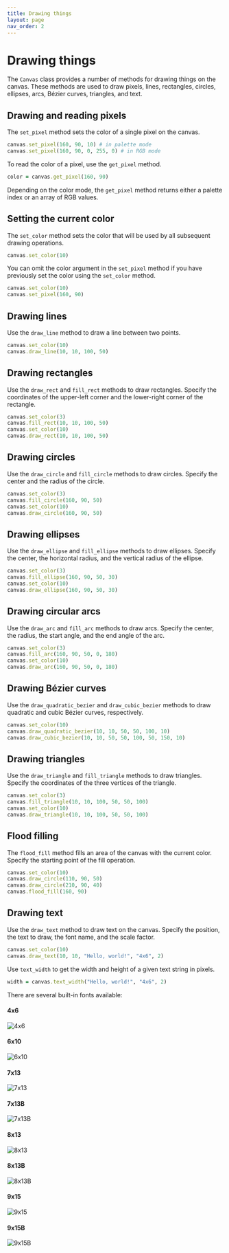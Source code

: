 ```yaml
---
title: Drawing things
layout: page
nav_order: 2
---
```


# Drawing things

The `Canvas` class provides a number of methods for drawing things on the canvas. These methods are used to draw pixels, lines, rectangles, circles, ellipses, arcs, Bézier curves, triangles, and text.

## Drawing and reading pixels

The `set_pixel` method sets the color of a single pixel on the canvas.

```ruby
canvas.set_pixel(160, 90, 10) # in palette mode
canvas.set_pixel(160, 90, 0, 255, 0) # in RGB mode
```

To read the color of a pixel, use the `get_pixel` method.

```ruby
color = canvas.get_pixel(160, 90)
```

Depending on the color mode, the `get_pixel` method returns either a palette index or an array of RGB values.

## Setting the current color

The `set_color` method sets the color that will be used by all subsequent drawing operations.

```ruby
canvas.set_color(10)
```

You can omit the color argument in the `set_pixel` method if you have previously set the color using the `set_color` method.

```ruby
canvas.set_color(10)
canvas.set_pixel(160, 90)
```

## Drawing lines

Use the `draw_line` method to draw a line between two points.

```ruby
canvas.set_color(10)
canvas.draw_line(10, 10, 100, 50)
```

## Drawing rectangles

Use the `draw_rect` and `fill_rect` methods to draw rectangles. Specify the coordinates of the upper-left corner and the lower-right corner of the rectangle.

```ruby
canvas.set_color(3)
canvas.fill_rect(10, 10, 100, 50)
canvas.set_color(10)
canvas.draw_rect(10, 10, 100, 50)
```

## Drawing circles

Use the `draw_circle` and `fill_circle` methods to draw circles. Specify the center and the radius of the circle.

```ruby
canvas.set_color(3)
canvas.fill_circle(160, 90, 50)
canvas.set_color(10)
canvas.draw_circle(160, 90, 50)
```

## Drawing ellipses

Use the `draw_ellipse` and `fill_ellipse` methods to draw ellipses. Specify the center, the horizontal radius, and the vertical radius of the ellipse.

```ruby
canvas.set_color(3)
canvas.fill_ellipse(160, 90, 50, 30)
canvas.set_color(10)
canvas.draw_ellipse(160, 90, 50, 30)
```

## Drawing circular arcs

Use the `draw_arc` and `fill_arc` methods to draw arcs. Specify the center, the radius, the start angle, and the end angle of the arc.

```ruby
canvas.set_color(3)
canvas.fill_arc(160, 90, 50, 0, 180)
canvas.set_color(10)
canvas.draw_arc(160, 90, 50, 0, 180)
```

## Drawing Bézier curves

Use the `draw_quadratic_bezier` and `draw_cubic_bezier` methods to draw quadratic and cubic Bézier curves, respectively.

```ruby
canvas.set_color(10)
canvas.draw_quadratic_bezier(10, 10, 50, 50, 100, 10)
canvas.draw_cubic_bezier(10, 10, 50, 50, 100, 50, 150, 10)
```

## Drawing triangles

Use the `draw_triangle` and `fill_triangle` methods to draw triangles. Specify the coordinates of the three vertices of the triangle.

```ruby
canvas.set_color(3)
canvas.fill_triangle(10, 10, 100, 50, 50, 100)
canvas.set_color(10)
canvas.draw_triangle(10, 10, 100, 50, 50, 100)
```

## Flood filling

The `flood_fill` method fills an area of the canvas with the current color. Specify the starting point of the fill operation.

```ruby
canvas.set_color(10)
canvas.draw_circle(110, 90, 50)
canvas.draw_circle(210, 90, 40)
canvas.flood_fill(160, 90)
```

## Drawing text

Use the `draw_text` method to draw text on the canvas. Specify the position, the text to draw, the font name, and the scale factor.

```ruby
canvas.set_color(10)
canvas.draw_text(10, 10, "Hello, world!", "4x6", 2)
```

Use `text_width` to get the width and height of a given text string in pixels.

```ruby
width = canvas.text_width("Hello, world!", "4x6", 2)
```

There are several built-in fonts available:

<!-- fonts start -->

#### 4x6

<img src='images/4x6.png' alt='4x6'>

#### 6x10

<img src='images/6x10.png' alt='6x10'>

#### 7x13

<img src='images/7x13.png' alt='7x13'>

#### 7x13B

<img src='images/7x13B.png' alt='7x13B'>

#### 8x13

<img src='images/8x13.png' alt='8x13'>

#### 8x13B

<img src='images/8x13B.png' alt='8x13B'>

#### 9x15

<img src='images/9x15.png' alt='9x15'>

#### 9x15B

<img src='images/9x15B.png' alt='9x15B'>

<!-- fonts end -->